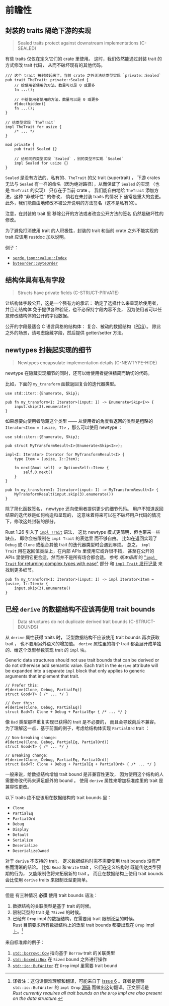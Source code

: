 # 前瞻性


<a id="c-sealed"></a>
## 封装的 traits 隔绝下游的实现 

> Sealed traits protect against downstream implementations (C-SEALED)

有些 traits 仅仅在定义它们的 crate 里使用。
这时，我们依然能通过封装 trait 的方式修改 trait 代码，
从而不破坏现有的其他代码。

```rust,ignored
/// 这个 trait 被封装起来了，当前 crate 之外无法给类型实现 `private::Sealed`
pub trait TheTrait: private::Sealed {
    // 给使用者使用的方法，数量可以是 0 或更多
    fn ...();

    // 不给使用者使用的方法，数量可以是 0 或更多
    #[doc(hidden)]
    fn ...();
}

// 给类型实现 `TheTrait`
impl TheTrait for usize {
    /* ... */
}

mod private {
    pub trait Sealed {}

    // 给相同的类型实现 `Sealed` ，别的类型不实现 `Sealed`
    impl Sealed for usize {}
}
```

`Sealed` 是没有方法的、私有的、`TheTrait` 的父 trait (supertrait) ，
下游 crates 无法与 `Sealed` 有一样的命名（因为绝对路径），从而保证了 `Sealed` 的实现
（也是 `TheTrait` 的实现） 只存在于当前 crate 。
我们能自由地给 `TheTrait` 添加方法，这种 “非破坏性” 的修改，
倘若在未封装 traits 的情况下 通常是重大的变更。
此外，我们能自由地修改不被公开说明的方法签名（这不是私有的）。

注意，在封装的 trait 里 移除公开的方法或者改变公开方法的签名
仍然是破坏性的修改。

为了避免打消使用 trait 的人积极性，封装的 trait 和当前 crate 之外不能实现的 trait 
应该用 rustdoc 加以说明。

例子：

- [`serde_json::value::Index`](https://docs.serde.rs/serde_json/value/trait.Index.html)
- [`byteorder::ByteOrder`](https://docs.rs/byteorder/1.1.0/byteorder/trait.ByteOrder.html)


<a id="c-struct-private"></a>
## 结构体具有私有字段 

> Structs have private fields (C-STRUCT-PRIVATE)

让结构体字段公开，这是一个强有力的承诺：
确定了选择什么来呈现给使用者，
并且让结构体 免于提供各种验证，也不必保持字段内容不变，
因为使用者可以任意修改结构体的公开的字段数据。

公开的字段最适合 C 语言风格的结构体：
复合、被动的数据结构（[PDS]）。
除此之外的场景，请考虑隐藏字段，然后提供 getter/setter 方法。

[PDS]:https://en.wikipedia.org/wiki/Passive_data_structure

<a id="c-newtype-hide"></a>
## newtypes 封装起实现的细节 

> Newtypes encapsulate implementation details (C-NEWTYPE-HIDE)

newtype 在隐藏实现细节的同时，还可以给使用者提供精简而确切的代码。

比如，下面的 `my_transform` 函数返回复合的迭代器类型。

```rust,ignored
use std::iter::{Enumerate, Skip};

pub fn my_transform<I: Iterator>(input: I) -> Enumerate<Skip<I>> {
    input.skip(3).enumerate()
}
```

如果想要向使用者隐藏这个类型 —— 从使用者的角度看返回的类型是粗略的
`Iterator<Item = (usize, T)>` ，那么可以使用 newtype ：

```rust,ignored
use std::iter::{Enumerate, Skip};

pub struct MyTransformResult<I>(Enumerate<Skip<I>>);

impl<I: Iterator> Iterator for MyTransformResult<I> {
    type Item = (usize, I::Item);

    fn next(&mut self) -> Option<Self::Item> {
        self.0.next()
    }
}

pub fn my_transform<I: Iterator>(input: I) -> MyTransformResult<I> {
    MyTransformResult(input.skip(3).enumerate())
}
```

除了简化函数签名， newtype 还向使用者提供更少的细节代码。
用户不知道返回结果的迭代器是如何构造和呈现的，
这意味着将来可以在不破坏用户代码的情况下，修改这处封装的部分。

Rust 1.26 引入了 [`impl Trait`] 语法，
这比 newtype 模式更简明，但也带来一些缺点，
即你会被限制在 `impl Trait` 的表达里 而不够自由。
比如在返回实现了 `Debug` 或 `Clone` 或组合其他 trait 的迭代器类型时会遇到麻烦。
总之， `impl Trait` 用在返回值类型上，在内部 APIs 里使用它或许很不错，
甚至在公开的 APIs 里使用它更合适，然而并不是所有场合都合适。
参考 *版本指南* 的 ["`impl Trait` for returning complex types with ease"][impl-trait-3]
部分 和 [`impl Trait` 发行记录][impl-trait-3] 来找到更多细节。


[`impl Trait`]: https://github.com/rust-lang/rfcs/blob/master/text/1522-conservative-impl-trait.md
[impl-trait-2]: https://doc.rust-lang.org/edition-guide/rust-2018/trait-system/impl-trait-for-returning-complex-types-with-ease.html
[impl-trait-3]: https://blog.rust-lang.org/2018/05/10/Rust-1.26.html#impl-trait

```rust,ignored
pub fn my_transform<I: Iterator>(input: I) -> impl Iterator<Item = (usize, I::Item)> {
    input.skip(3).enumerate()
}
```


<a id="c-struct-bounds"></a>
## 已经 `derive` 的数据结构不应该再使用 trait bounds 

> Data structures do not duplicate derived trait bounds (C-STRUCT-BOUNDS)


从 `derive` 属性获得 traits 时，
泛型数据结构不应该使用 trait bounds 再次获取 trait ，
也不要用另外语义的增加值。
`derive` 属性里的每个 trait 都会展开成单独的、给这个泛型参数实现 trait 的 `impl` 块。


Generic data structures should not use trait bounds that can be derived or do
not otherwise add semantic value. Each trait in the `derive` attribute will be
expanded into a separate `impl` block that only applies to generic arguments
that implement that trait.

```rust,ignored
// Prefer this:
#[derive(Clone, Debug, PartialEq)]
struct Good<T> { /* ... */ }

// Over this:
#[derive(Clone, Debug, PartialEq)]
struct Bad<T: Clone + Debug + PartialEq> { /* ... */ }
```

像 `Bad` 类型那样重复实现已获得的 trait 是不必要的，
而且会导致向后不兼容。
为了理解这一点，基于前面的例子，考虑给结构体实现 `PartialOrd` trait ：

```rust,ignored
// Non-breaking change:
#[derive(Clone, Debug, PartialEq, PartialOrd)]
struct Good<T> { /* ... */ }

// Breaking change:
#[derive(Clone, Debug, PartialEq, PartialOrd)]
struct Bad<T: Clone + Debug + PartialEq + PartialOrd> { /* ... */ }
```

一般来说，给数据结构增加 trait bound 是非兼容性更改，
因为使用这个结构的人需要修改代码来满足额外的 bound 。
使用 `derive` 属性来增加标准库里的 trait 是兼容性更改。

以下 traits 绝不应该用在数据结构的 trait bounds 里：

- `Clone`
- `PartialEq`
- `PartialOrd`
- `Debug`
- `Display`
- `Default`
- `Serialize`
- `Deserialize`
- `DeserializeOwned`

对于 `derive` 不支持的 trait，
定义数据结构时需不需要使用 trait bounds 没有严格而清晰的结论。
比如 `Read` 和 `Write` trait ，它们在定义结构时 既能传达类型预期的行为，
又能限制住将来拓展新的 trait 。
而且在数据结构上使用 trait bounds 会比使用 `derive` traits 来限制泛型更简单。

---

但是 有三种情况 **必须** 使用 trait bounds 语法：

1. 数据结构的关联类型是基于 trait 的时候。
2. 限制泛型的 trait 是 `?Sized` 的时候。
3. 已经有 `Drop` impl 的数据结构，在需要用 trait 限制泛型的时候。 \
    Rust 目前要求所有数据结构上的泛型 trait bounds 都要出现在 `Drop` impl 上。[^drop-impl]

来自标准库的例子：

1. [`std::borrow::Cow`] 指向基于 `Borrow` trait 的关联类型
2. [`std::boxed::Box`] 在 `Sized` bound 之外进行操作
3. [`std::io::BufWriter`] 在 `Drop` impl 里需要 trait bound

[`std::borrow::Cow`]: https://doc.rust-lang.org/std/borrow/enum.Cow.html
[`std::boxed::Box`]: https://doc.rust-lang.org/std/boxed/struct.Box.html
[`std::io::BufWriter`]: https://doc.rust-lang.org/std/io/struct.BufWriter.html
[`std::io::BufWriter`-impl-Drop]: https://doc.rust-lang.org/src/std/io/buffered/bufwriter.rs.html#150-156

[^drop-impl]: 译者注：这句话很难理解和翻译，可能来自于 [issue 6] 。译者是观察
`std::io::BufWriter` 的 `impl Drop` [源码][`std::io::BufWriter`-impl-Drop] 
而做出这句翻译。正文原话是\
*Rust currently requires all trait bounds on the `Drop` impl are also present 
on the data structure.*

[issue 6]: https://github.com/rust-lang/api-guidelines/issues/6

